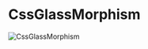 # CssGlassMorphism

![CssGlassMorphism](https://user-images.githubusercontent.com/62633114/109436724-a95d0880-79ff-11eb-9f39-ca2baa3e0939.PNG)
